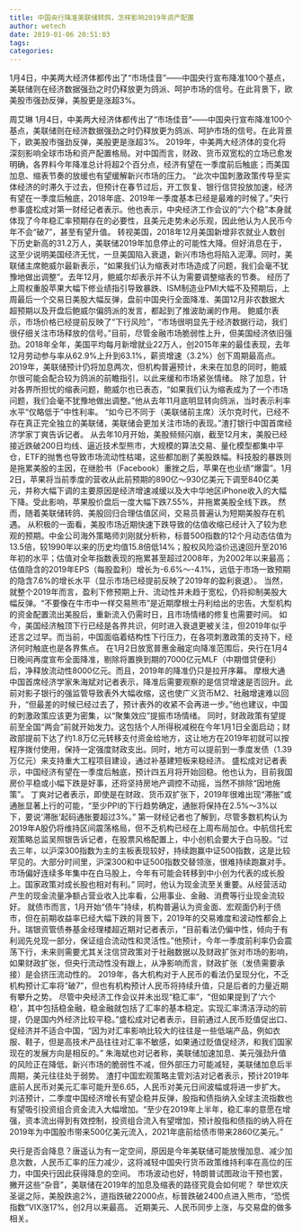 ```yaml
---
title: 中国央行降准美联储转鸽，怎样影响2019年资产配置
author: wetech
date: 2019-01-06 20:51:03
tags: 
categories: 
---
```

1月4日，中美两大经济体都传出了“市场佳音”——中国央行宣布降准100个基点，美联储则在经济数据强劲之时仍释放更为鸽派、呵护市场的信号。在此背景下，欧美股市强劲反弹，美股更是涨超3%。
<!-- more -->
周艾琳
1月4日，中美两大经济体都传出了“市场佳音”——中国央行宣布降准100个基点，美联储则在经济数据强劲之时仍释放更为鸽派、呵护市场的信号。在此背景下，欧美股市强劲反弹，美股更是涨超3%。
2019年，中美两大经济体的变化将深刻影响全球市场和资产配置格局。对中国而言，财政、货币双宽松的立场已愈发明确，各界料今年降准总计将超2个百分点，经济有望在一季度前后触底；而美国加息、缩表节奏的放缓也有望缓解新兴市场的压力。
“此次中国刺激政策传导至实体经济的时滞久于过去，但预计在春节过后，开工恢复、银行信贷投放加速，经济有望在一季度后触底，2018年底、2019年一季度基本已经是最难的时候了。”央行参事盛松成对第一财经记者表示。他也表示，中央经济工作会议的“六个稳”本身就体现了今年稳汇率预期存在的必要性，且美元走势未必乐观，因此他认为人民币今年不会“破7”，甚至有望升值。
转视美国，2018年12月美国新增非农就业人数创下历史新高的31.2万人，美联储2019年加息停止的可能性大降。但好消息在于，这至少说明美国经济无忧，一旦美国陷入衰退，新兴市场也将陷入泥潭。同时，美联储主席鲍威尔最新表示，“如果我们认为缩表对市场造成了问题，我们会毫不犹豫地做出调整”。去年12月，鲍威尔却表示并不认为需要调整缩表的节奏。
经历了上周权重股苹果大幅下修业绩指引导致暴跌、ISM制造业PMI大幅不及预期后，上周最后一个交易日美股大幅反弹，盘前中国央行全面降准、美国12月非农数据大超预期以及开盘后鲍威尔偏鸽派的发言，都起到了推波助澜的作用。
鲍威尔表示，市场价格已经提前反映了“下行风险”，“市场很明显先于经济数据行动，我们很仔细关注市场释放的信号。”目前，尽管金融市场脆弱性上升，但美国经济依旧强劲。2018年全年，美国平均每月新增就业22万人，创2015年来的最佳表现，去年12月劳动参与率从62.9%上升到63.1%，薪资增速（3.2%）创下周期最高点。2019年，美联储预计仍将加息两次，但机构普遍预计，未来在加息的同时，鲍威尔很可能会配合较为鸽派的前瞻指引，以此来缓和市场紧张情绪。
除了加息，针对各界所担忧的缩表问题，鲍威尔也已表态，“如果我们认为缩表成为了一个市场问题，我们会毫不犹豫地做出调整。”他从去年11月底明显转向鸽派，当时表示利率水平“仅略低于”中性利率。
“如今已不同于（美联储前主席）沃尔克时代，已经不存在真正完全独立的美联储，美联储会更加关注市场的表现。”渣打银行中国首席经济学家丁爽告诉记者。
从去年10月开始，美股频频闪崩，截至12月末，美股已经接近跌破200日均线、逼近技术型熊市，大规模的算法交易、量化模型都集中平仓，ETF的抛售也导致市场流动性枯竭，这些都加剧了美股跌幅。科技股的暴跌则是拖累美股的主因，在继脸书（Facebook）重挫之后，苹果在也业绩“爆雷”。1月2日，苹果将当前季度的营收从此前预期的890亿～930亿美元下调至840亿美元，并称大幅下调的主要原因是经济增速减缓以及大中华地区iPhone收入的大幅下降。受此影响，苹果股价盘后一度大幅下跌7.55%，并拖累美股全线下跌。
然而，随着美联储转鸽、美股回归合理估值区间，交易员普遍认为短期美股存在机遇。
从积极的一面看，美股市场近期快速下跌导致的估值收缩已经计入了较为悲观的预期。中金公司海外策略师刘刚就分析称，标普500指数的12个月动态估值为13.5倍，较1990年以来的历史均值15.8倍低14%；股权风险溢价迅速回升至2016年初的水平；估值对全年指数表现的拖累甚至超过2008年，为2002年以来最高；估值隐含的2019年EPS（每股盈利）增长为-6.6%～-4.1%，远低于市场一致预期的隐含7.6%的增长水平（显示市场已经提前反映了2019年的盈利衰退）。
当然，就整个2019年而言，盈利下修预期上升、流动性并未趋于宽松，仍将抑制美股大幅反弹。“不要像在牛市中一样交易熊市”是近期摩根士丹利给出的忠告。大型机构的资金配置流出美股后，重新流入仍需时日，且市场情绪的修复也需要时间。
如今，美国经济触顶下行已经是各界共识，何时进入衰退更被关注，但2019年似乎还言之过早。而当前，中国面临着结构性下行压力，在各项刺激政策的支持下，经济何时触底也是各界焦点。
在1月2日放宽普惠金融定向降准范围后，央行在1月4日晚间再度宣布全面降准，剔除将置换到期的7000亿元MLF（中期借贷便利）后，净释放流动性8000亿元。而且，2019年的降准仍只是拉开序幕。
摩根大通中国首席经济学家朱海斌对记者表示，降准后需要观察的是信贷增速是否回升。此前对影子银行的强监管导致表外大幅收缩，这也使广义货币M2、社融增速难以回升，“但最差的时候已经过去了，预计表外的收紧不会再进一步。”他也建议，中国的刺激政策应该更为密集，以“聚集效应”提振市场情绪。
同时，财政政策有望提前至全国“两会”前就开始发力。这包括个人所得税减税在今年1月1日全面启动；财政部提前下达了约1.8万亿元转移支付资金给地方，这让地方在2019年初就可以按程序拨付使用，保持一定强度财政支出。同时，地方可以提前到一季度发债（1.39万亿元）来支持重大工程项目建设，通过补基建短板来稳经济。
盛松成对记者表示，中国经济有望在一季度后触底，预计四五月将开始回稳。他也认为，目前我国房价平稳或小幅下跌是好事，还将坚持房地产调控不动摇，当然不排除“因地施策”。
丁爽对记者表示，即使是在财政、货币双扩张下，2019年很难出现“滞胀”或通胀显著上行的可能，“至少PPI的下行趋势确定，通胀将保持在2.5%～3%以下，要说‘滞胀’起码通胀要超过3%。”
第一财经记者也了解到，尽管多数机构认为2019年A股仍将维持区间震荡格局，但不乏机构已经在上周布局加仓。中航信托宏观策略总监吴照银告诉记者，在股票风格配置上，中小创机会要大于白马股。“过去三年，以沪深300指数为主的主板表现较好，持续跑赢中证500指数，这是比较罕见的。大部分时间里，沪深300和中证500指数交替领涨，很难持续跑赢对手。市场偏好连续多年集中在白马股上，今年有可能会转移到中小创为代表的成长股上。国家政策对成长股也相对有利。”
同时，他认为现金流至关重要。从经营活动产生的现金流量净额占营业收入比率看，公用事业、金融、消费等行业现金流较好。
就债市而言，1月开始“债牛”持续，机构普遍认为资金面、宏观面仍利于债市，但在前期收益率已经大幅下跌的背景下，2019年的交易难度和波动性都会上升。瑞银资管债券基金经理楼超近期对记者表示，“目前看法仍偏中性，倾向于有利润先兑现一部分，保证组合流动性和灵活性。”他预计，今年一季度前利率仍会震荡下行，未来则需要尤其关注信贷政策对于社融数据以及财政扩张对市场的影响，如果财政扩张，但央行流动性没有跟上，从净影响而言，财政扩张（发债需要承接）是会挤压流动性的。
2019年，各大机构对于人民币的看法仍呈现分化，不乏机构预计汇率将“破7”，但也有机构预计人民币将持续升值，只是后者的力量近期有攀升之势。
尽管中央经济工作会议并未出现“稳汇率”，“但如果提到了‘六个稳’，其中包括稳金融，稳金融就包括了汇率的基本稳定。实现汇率清洁浮动的前提，仍是国内外经济比较平稳。”盛松成对记者表示，目前通过人民币贬值促出口、促经济并不适合中国，“因为对汇率影响比较大的往往是一些低端产品，例如衣服、鞋子，但是高技术产品往往对汇率不敏感，如果通过贬值促经济，和我们国家现在的发展方向是相反的。”
朱海斌也对记者称，美联储加速加息、美元强劲升值的风险正在降低，新兴市场的脆弱性不减，但外部压力可能减轻，美联储加息后半周期，美元往往处于弱势。
渣打中国宏观策略主管刘洁对记者表示，预计2019年底前人民币对美元汇率可能升至6.65，人民币对美元日间波幅或将进一步扩大。刘洁预计，二季度中国经济增长有望企稳并反弹，股指和债指纳入全球主流指数也有望吸引投资组合资金流入大幅增加。“至少在2019年上半年，稳汇率的意愿在增强，资本流出得到有效控制，投资组合流入有望增加，预计股指和债指的纳入将在2019年为中国股市带来500亿美元流入，2021年底前给债市带来2860亿美元。”
 
 
央行是否会降息？唐遥认为有一定空间，原因是今年美联储可能放慢加息、减少加息次数，人民币汇率的压力减少，这将减轻中国央行货币政策维持利率在高位的压力，中国央行因此获得降息的空间。
市场波动也好，特朗普试图政治干预也罢，撇开这些“杂音”，美联储在2019年的加息及缩表的路径究竟会如何呢？
举世欢庆圣诞之际，美股跌逾2%，道指跌破22000点，标普跌破2400点进入熊市，“恐慌指数”VIX涨17%，创2月以来最高。
近期美元、人民币同步上涨，与交易盘的做多相关。
